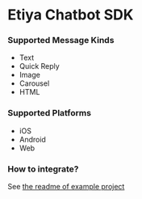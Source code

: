 # Etiya Chatbot SDK

### Supported Message Kinds

* Text
* Quick Reply
* Image
* Carousel
* HTML

### Supported Platforms

* iOS
* Android
* Web

### How to integrate?

See [the readme of example project](example/README.md)